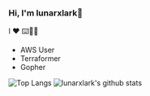 ### Hi, I'm lunarxlark👋

I :heart: :keyboard::dog::tent:

- AWS User
- Terraformer
- Gopher

![Top Langs](https://github-readme-stats.vercel.app/api/top-langs/?username=lunarxlark&hide=html)
![lunarxlark's github stats](https://github-readme-stats.vercel.app/api?username=lunarxlark&show_icons=true&count_private=true&line_height=40)
